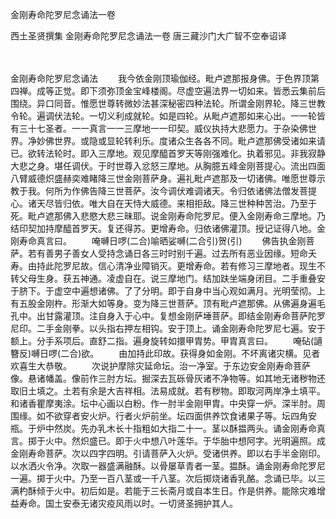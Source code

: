 金刚寿命陀罗尼念诵法一卷


西土圣贤撰集
金刚寿命陀罗尼念诵法一卷
唐三藏沙门大广智不空奉诏译


　　

金刚寿命陀罗尼念诵法
　　我今依金刚顶瑜伽经。毗卢遮那报身佛。于色界顶第四禅。成等正觉。即下须弥顶金宝峰楼阁。尽虚空遍法界一切如来。皆悉云集前后围绕。异口同音。惟愿世尊转微妙法甚深秘密四种法轮。所谓金刚界轮。降三世教令轮。遍调伏法轮。一切义利成就轮。如是四轮。从毗卢遮那如来心出。一一轮皆有三十七圣者。一一真言一一三摩地一一印契。威仪执持大悲愿力。于杂染佛世界。净妙佛世界。或隐或显轮转利乐。度诸众生各各不同。毗卢遮那佛受诸如来请已。欲转法轮时。即入三摩地。观见摩醯首罗天等刚强难化。执着邪见。非我寂静大悲之身。堪任调伏。于时世尊入忿怒三摩地。从胸臆五峰金刚菩提心。流出四面八臂威德炽盛赫奕难睹降三世金刚菩萨身。遍礼毗卢遮那及一切诸佛。唯愿世尊示教于我。何所为作佛告降三世菩萨。汝今调伏难调诸天。令归依诸佛法僧发菩提心。诸天尽皆归依。唯大自在天恃大威德。来相拒敌。降三世种种苦治。乃至于死。毗卢遮那佛入悲愍大悲三昧耶。说金刚寿命陀罗尼。便入金刚寿命三摩地。乃结印契加持摩醯首罗天。复还得苏。更增寿命。归依诸佛灌顶。授记证得八地。金刚寿命真言曰。
　　唵嚩日啰(二合)喻晒娑嚩(二合引)贺(引)
　　佛告执金刚菩萨。若有善男子善女人受持念诵日各三时时别千遍。过去所有恶业因缘。短命夭寿。由持此陀罗尼故。信心清净业障销灭。更增寿命。若有修习三摩地者。现生不转父母生身。获五神通。凌虚自在。说三摩地门。结加趺坐端身闭目。二手重叠安于脐下。于虚空中遍想诸佛。了了分明。即于自身中当心观如满月。光明莹彻。上有五股金刚杵。形渐大如等身。变为降三世菩萨。顶有毗卢遮那佛。从佛遍身遍毛孔中。出甘露灌顶。注自身入于心中。复想金刚萨埵菩萨。即结金刚寿命菩萨陀罗尼印。二手金刚拳。以头指右押左相钩。安于顶上。诵金刚寿命陀罗尼七遍。安于额上。分手系项后。直舒二指。遍身旋转如擐甲胄势。甲胄真言曰。
　　唵砧(讁簪反)嚩日啰(二合)欲。
　　由加持此印故。获得身如金刚。不坏离诸灾横。见者欢喜生大恭敬。
　　次说护摩除灾延命坛。治一净室。于东边安金刚寿命菩萨像。悬诸幡盖。像前作三肘方坛。掘深去瓦砾骨灰诸不净物等。如其地无诸秽物还取旧土填之。土若有余是大吉祥相。法易成就。若有秽物。即取河两岸净土填平。和诸香瞿摩夷涂。坛中心画以白粉。作一肘半金刚甲胄。中央穿一炉。深半肘。周围缘。如不欲穿者安火炉。行者火炉前坐。坛四面供养饮食诸果子等。坛四角安瓶。于炉中然炭。先办乳木长十指粗如大指二十一。茎以酥揾两头。诵金刚寿命真言。掷于火中。然炽盛已。即于火中想八叶莲华。于华胎中想阿字。光明遍照。成金刚寿命菩萨。次以四字四明。引请菩萨入火炉。受诸供养。即以右手半金刚印。以水洒火令净。次取一器盛满融酥。以骨屡草青者一茎。揾酥。诵金刚寿命陀罗尼一遍。掷于火中。乃至一百八茎或一千八茎。次后掷烧诸香乳酪。念诵已毕。以三满杓酥倾于火中。初后如是。若能于三长斋月或自本生日。作是供养。能除灾难增益寿命。国土安泰无诸灾疫风雨以时。一切贤圣拥护其人。


